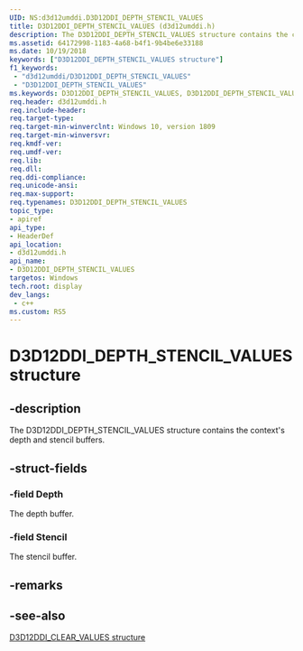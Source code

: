 ```yaml
---
UID: NS:d3d12umddi.D3D12DDI_DEPTH_STENCIL_VALUES
title: D3D12DDI_DEPTH_STENCIL_VALUES (d3d12umddi.h)
description: The D3D12DDI_DEPTH_STENCIL_VALUES structure contains the context's depth and stencil buffers.
ms.assetid: 64172998-1183-4a68-b4f1-9b4be6e33188
ms.date: 10/19/2018
keywords: ["D3D12DDI_DEPTH_STENCIL_VALUES structure"]
f1_keywords:
 - "d3d12umddi/D3D12DDI_DEPTH_STENCIL_VALUES"
 - "D3D12DDI_DEPTH_STENCIL_VALUES"
ms.keywords: D3D12DDI_DEPTH_STENCIL_VALUES, D3D12DDI_DEPTH_STENCIL_VALUES, 
req.header: d3d12umddi.h
req.include-header:
req.target-type:
req.target-min-winverclnt: Windows 10, version 1809
req.target-min-winversvr:
req.kmdf-ver:
req.umdf-ver:
req.lib:
req.dll:
req.ddi-compliance:
req.unicode-ansi:
req.max-support:
req.typenames: D3D12DDI_DEPTH_STENCIL_VALUES
topic_type: 
- apiref
api_type: 
- HeaderDef
api_location: 
- d3d12umddi.h
api_name: 
- D3D12DDI_DEPTH_STENCIL_VALUES
targetos: Windows
tech.root: display
dev_langs:
 - c++
ms.custom: RS5
---
```


# D3D12DDI_DEPTH_STENCIL_VALUES structure

## -description

The D3D12DDI_DEPTH_STENCIL_VALUES structure contains the context's depth and stencil buffers.

## -struct-fields

### -field Depth

The depth buffer.

### -field Stencil
 
The stencil buffer.

## -remarks

## -see-also

[D3D12DDI_CLEAR_VALUES structure](ns-d3d12umddi-d3d12ddi_clear_values.md)
